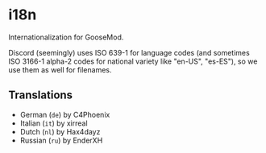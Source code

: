 # i18n
Internationalization for GooseMod.

Discord (seemingly) uses ISO 639-1 for language codes (and sometimes ISO 3166-1 alpha-2 codes for national variety like "en-US", "es-ES"), so we use them as well for filenames.

## Translations

 - German (`de`) by C4Phoenix
 - Italian (`it`) by xirreal
 - Dutch (`nl`) by Hax4dayz
 - Russian (`ru`) by EnderXH